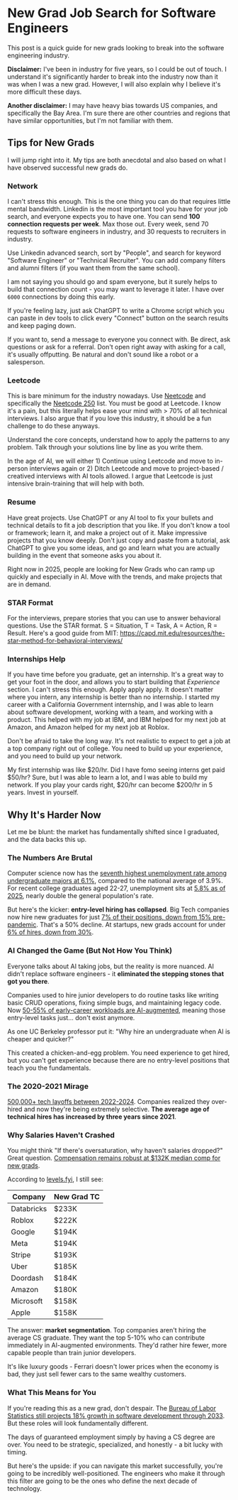# New Grad Job Search for Software Engineers

This post is a quick guide for new grads looking to break into the software engineering industry.

**Disclaimer:** I've been in industry for five years, so I could be out of touch. I understand it's significantly harder to break into the industry now than it was when I was a new grad. However, I will also explain why I believe it's more difficult these days.

**Another disclaimer:** I may have heavy bias towards US companies, and specifically the Bay Area. I'm sure there are other countries and regions that have similar opportunities, but I'm not familiar with them.

## Tips for New Grads

I will jump right into it. My tips are both anecdotal and also based on what I have observed successful new grads do.

### Network

I can't stress this enough. This is the one thing you can do that requires little mental bandwidth. Linkedin is the most important tool you have for your job search, and everyone expects you to have one. You can send **100 connection requests per week**. Max those out. Every week, send 70 requests to software engineers in industry, and 30 requests to recruiters in industry.

Use Linkedin advanced search, sort by "People", and search for keyword "Software Engineer" or "Technical Recruiter". You can add company filters and alumni filters (if you want them from the same school).

I am not saying you should go and spam everyone, but it surely helps to build that connection count - you may want to leverage it later. I have over `6000` connections by doing this early.

If you're feeling lazy, just ask ChatGPT to write a Chrome script which you can paste in dev tools to click every "Connect" button on the search results and keep paging down.

If you want to, send a message to everyone you connect with. Be direct, ask questions or ask for a referral. Don't open right away with asking for a call, it's usually offputting. Be natural and don't sound like a robot or a salesperson.

### Leetcode

This is bare minimum for the industry nowadays. Use [Neetcode](https://neetcode.io/) and specifically the [Neetcode 250](https://neetcode.io/practice?tab=neetcode250) list. You must be good at Leetcode. I know it's a pain, but this literally helps ease your mind with > 70% of all technical interviews. I also argue that if you love this industry, it should be a fun challenge to do these anyways.

Understand the core concepts, understand how to apply the patterns to any problem. Talk through your solutions line by line as you write them.

In the age of AI, we will either 1) Continue using Leetcode and move to in-person interviews again or 2) Ditch Leetcode and move to project-based / creatived interviews with AI tools allowed. I argue that Leetcode is just intensive brain-training that will help with both.

### Resume

Have great projects. Use ChatGPT or any AI tool to fix your bullets and technical details to fit a job description that you like. If you don't know a tool or framework; learn it, and make a project out of it. Make impressive projects that you know deeply. Don't just copy and paste from a tutorial, ask ChatGPT to give you some ideas, and go and learn what you are actually building in the event that someone asks you about it.

Right now in 2025, people are looking for New Grads who can ramp up quickly and especially in AI. Move with the trends, and make projects that are in demand.

### STAR Format

For the interviews, prepare stories that you can use to answer behavioral questions. Use the STAR format. S = Situation, T = Task, A = Action, R = Result. Here's a good guide from MIT: https://capd.mit.edu/resources/the-star-method-for-behavioral-interviews/

### Internships Help

If you have time before you graduate, get an internship. It's a great way to get your foot in the door, and allows you to start building that _Experience_ section. I can't stress this enough. Apply apply apply. It doesn't matter where you intern, any internship is better than no internship. I started my career with a California Government internship, and I was able to learn about software development, working with a team, and working with a product. This helped with my job at IBM, and IBM helped for my next job at Amazon, and Amazon helped for my next job at Roblox.

Don't be afraid to take the long way. It's not realistic to expect to get a job at a top company right out of college. You need to build up your experience, and you need to build up your network.

My first internship was like $20/hr. Did I have fomo seeing interns get paid $50/hr? Sure, but I was able to learn a lot, and I was able to build my network. If you play your cards right, $20/hr can become $200/hr in 5 years. Invest in yourself.

## Why It's Harder Now

Let me be blunt: the market has fundamentally shifted since I graduated, and the data backs this up.

### The Numbers Are Brutal

Computer science now has the [seventh highest unemployment rate among undergraduate majors at 6.1%](https://www.newsweek.com/computer-science-popular-college-major-has-one-highest-unemployment-rates-2076514), compared to the national average of 3.9%. For recent college graduates aged 22-27, unemployment sits at [5.8% as of 2025](https://www.cbsnews.com/news/ai-jobs-unemployment-college-graduate/), nearly double the general population's rate.

But here's the kicker: **entry-level hiring has collapsed**. Big Tech companies now hire new graduates for just [7% of their positions, down from 15% pre-pandemic](https://sfstandard.com/2025/05/20/silicon-valley-white-collar-recession-entry-level/). That's a 50% decline. At startups, new grads account for under [6% of hires, down from 30%](https://www.signalfire.com/blog/signalfire-state-of-talent-report-2025).

### AI Changed the Game (But Not How You Think)

Everyone talks about AI taking jobs, but the reality is more nuanced. AI didn't replace software engineers - it **eliminated the stepping stones that got you there**.

Companies used to hire junior developers to do routine tasks like writing basic CRUD operations, fixing simple bugs, and maintaining legacy code. Now [50-55% of early-career workloads are AI-augmented](https://aws.amazon.com/blogs/training-and-certification/reimagining-entry-level-tech-careers-in-the-ai-era/), meaning those entry-level tasks just... don't exist anymore.

As one UC Berkeley professor put it: "Why hire an undergraduate when AI is cheaper and quicker?"

This created a chicken-and-egg problem. You need experience to get hired, but you can't get experience because there are no entry-level positions that teach you the fundamentals.

### The 2020-2021 Mirage

[500,000+ tech layoffs between 2022-2024](https://www.washington.edu/news/2025/05/14/tech-industry-layoffs/). Companies realized they over-hired and now they're being extremely selective. **The average age of technical hires has increased by three years since 2021**.

### Why Salaries Haven't Crashed

You might think "If there's oversaturation, why haven't salaries dropped?" Great question. [Compensation remains robust at $132K median comp for new grads](https://www.levels.fyi/t/software-engineer/levels/entry-level/locations/united-states).

According to [levels.fyi](https://www.levels.fyi), I still see:

| Company    | New Grad TC |
| ---------- | ----------- |
| Databricks | $233K       |
| Roblox     | $222K       |
| Google     | $194K       |
| Meta       | $194K       |
| Stripe     | $193K       |
| Uber       | $185K       |
| Doordash   | $184K       |
| Amazon     | $180K       |
| Microsoft  | $158K       |
| Apple      | $158K       |

The answer: **market segmentation**. Top companies aren't hiring the average CS graduate. They want the top 5-10% who can contribute immediately in AI-augmented environments. They'd rather hire fewer, more capable people than train junior developers.

It's like luxury goods - Ferrari doesn't lower prices when the economy is bad, they just sell fewer cars to the same wealthy customers.

### What This Means for You

If you're reading this as a new grad, don't despair. The [Bureau of Labor Statistics still projects 18% growth in software development through 2033](https://www.yahoo.com/news/computer-science-grads-job-market-091301837.html). But these roles will look fundamentally different.

The days of guaranteed employment simply by having a CS degree are over. You need to be strategic, specialized, and honestly - a bit lucky with timing.

But here's the upside: if you can navigate this market successfully, you're going to be incredibly well-positioned. The engineers who make it through this filter are going to be the ones who define the next decade of technology.
